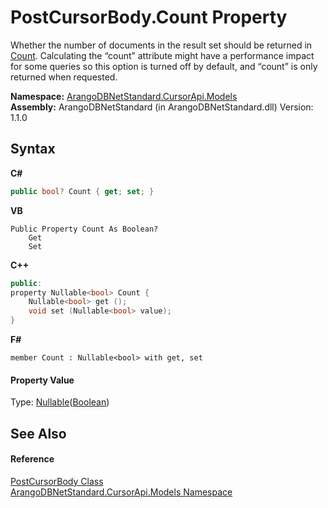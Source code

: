 # PostCursorBody.Count Property 
 

Whether the number of documents in the result set should be returned in <a href="8039643f-d97a-432a-8e9a-9616d3af5069">Count</a>. Calculating the “count” attribute might have a performance impact for some queries so this option is turned off by default, and “count” is only returned when requested.

**Namespace:**&nbsp;<a href="35799343-7a53-6c3b-95d1-21ff990d1b8b">ArangoDBNetStandard.CursorApi.Models</a><br />**Assembly:**&nbsp;ArangoDBNetStandard (in ArangoDBNetStandard.dll) Version: 1.1.0

## Syntax

**C#**<br />
``` C#
public bool? Count { get; set; }
```

**VB**<br />
``` VB
Public Property Count As Boolean?
	Get
	Set
```

**C++**<br />
``` C++
public:
property Nullable<bool> Count {
	Nullable<bool> get ();
	void set (Nullable<bool> value);
}
```

**F#**<br />
``` F#
member Count : Nullable<bool> with get, set

```


#### Property Value
Type: <a href="https://docs.microsoft.com/dotnet/api/system.nullable-1" target="_blank" rel="noopener noreferrer">Nullable</a>(<a href="https://docs.microsoft.com/dotnet/api/system.boolean" target="_blank" rel="noopener noreferrer">Boolean</a>)

## See Also


#### Reference
<a href="fa0e28c9-a128-2d72-78ca-45c18b0e8efe">PostCursorBody Class</a><br /><a href="35799343-7a53-6c3b-95d1-21ff990d1b8b">ArangoDBNetStandard.CursorApi.Models Namespace</a><br />